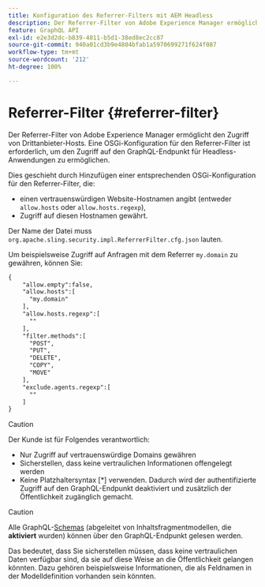 ```yaml
---
title: Konfiguration des Referrer-Filters mit AEM Headless
description: Der Referrer-Filter von Adobe Experience Manager ermöglicht den Zugriff von Drittanbieter-Hosts. Eine OSGi-Konfiguration für den Referrer-Filter ist erforderlich, um den Zugriff auf den GraphQL-Endpunkt für Headless-Anwendungen zu ermöglichen.
feature: GraphQL API
exl-id: e2e3d2dc-b839-4811-b5d1-38ed8ec2cc87
source-git-commit: 940a01cd3b9e4804bfab1a5970699271f624f087
workflow-type: tm+mt
source-wordcount: '212'
ht-degree: 100%

---
```


# Referrer-Filter {#referrer-filter}

Der Referrer-Filter von Adobe Experience Manager ermöglicht den Zugriff von Drittanbieter-Hosts. Eine OSGi-Konfiguration für den Referrer-Filter ist erforderlich, um den Zugriff auf den GraphQL-Endpunkt für Headless-Anwendungen zu ermöglichen.

Dies geschieht durch Hinzufügen einer entsprechenden OSGi-Konfiguration für den Referrer-Filter, die:

* einen vertrauenswürdigen Website-Hostnamen angibt (entweder `allow.hosts` oder `allow.hosts.regexp`),
* Zugriff auf diesen Hostnamen gewährt.

Der Name der Datei muss `org.apache.sling.security.impl.ReferrerFilter.cfg.json` lauten.

Um beispielsweise Zugriff auf Anfragen mit dem Referrer `my.domain` zu gewähren, können Sie:

```xml
{
    "allow.empty":false,
    "allow.hosts":[
      "my.domain"
    ],
    "allow.hosts.regexp":[
      ""
    ],
    "filter.methods":[
      "POST",
      "PUT",
      "DELETE",
      "COPY",
      "MOVE"
    ],
    "exclude.agents.regexp":[
      ""
    ]
}
```

>[!CAUTION]
>
>Der Kunde ist für Folgendes verantwortlich:
>
>* Nur Zugriff auf vertrauenswürdige Domains gewähren
>* Sicherstellen, dass keine vertraulichen Informationen offengelegt werden
>* Keine Platzhaltersyntax [*] verwenden. Dadurch wird der authentifizierte Zugriff auf den GraphQL-Endpunkt deaktiviert und zusätzlich der Öffentlichkeit zugänglich gemacht.


>[!CAUTION]
>
>Alle GraphQL-[Schemas](#schema-generation) (abgeleitet von Inhaltsfragmentmodellen, die **aktiviert** wurden) können über den GraphQL-Endpunkt gelesen werden.
>
>Das bedeutet, dass Sie sicherstellen müssen, dass keine vertraulichen Daten verfügbar sind, da sie auf diese Weise an die Öffentlichkeit gelangen könnten. Dazu gehören beispielsweise Informationen, die als Feldnamen in der Modelldefinition vorhanden sein könnten.
